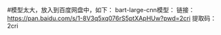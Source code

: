#模型太大，放入到百度网盘中，如下：
bart-large-cnn模型：
链接：https://pan.baidu.com/s/1-8V3q5xq076rS5ptXApHUw?pwd=2cri 
提取码：2cri 
